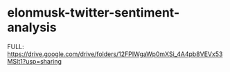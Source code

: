 # elonmusk-twitter-sentiment-analysis
FULL: https://drive.google.com/drive/folders/12FPIWgaWp0mXSi_4A4pb8VEVx53MSlt1?usp=sharing
